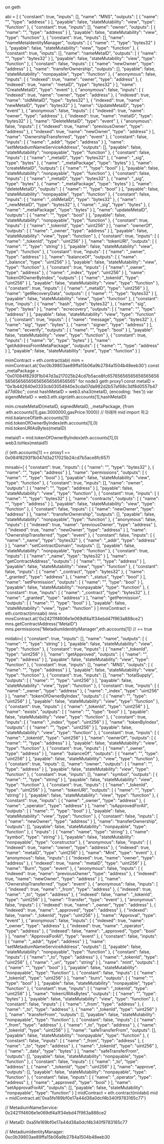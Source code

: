 
on geth

abi = [ { "constant": true, "inputs": [], "name": "MNS", "outputs": [ { "name": "", "type": "address" } ], "payable": false, "stateMutability": "view", "type": "function" }, { "constant": true, "inputs": [], "name": "owner", "outputs": [ { "name": "", "type": "address" } ], "payable": false, "stateMutability": "view", "type": "function" }, { "constant": true, "inputs": [], "name": "nameMetaIdentityManager", "outputs": [ { "name": "", "type": "bytes32" } ], "payable": false, "stateMutability": "view", "type": "function" }, { "constant": true, "inputs": [], "name": "nameMetaID", "outputs": [ { "name": "", "type": "bytes32" } ], "payable": false, "stateMutability": "view", "type": "function" }, { "constant": false, "inputs": [ { "name": "newOwner", "type": "address" } ], "name": "transferOwnership", "outputs": [], "payable": false, "stateMutability": "nonpayable", "type": "function" }, { "anonymous": false, "inputs": [ { "indexed": true, "name": "owner", "type": "address" }, { "indexed": true, "name": "metaID", "type": "bytes32" } ], "name": "CreateMetaID", "type": "event" }, { "anonymous": false, "inputs": [ { "indexed": true, "name": "owner", "type": "address" }, { "indexed": true, "name": "oldMetaID", "type": "bytes32" }, { "indexed": true, "name": "newMetaID", "type": "bytes32" } ], "name": "UpdateMetaID", "type": "event" }, { "anonymous": false, "inputs": [ { "indexed": true, "name": "owner", "type": "address" }, { "indexed": true, "name": "metaID", "type": "bytes32" } ], "name": "DeleteMetaID", "type": "event" }, { "anonymous": false, "inputs": [ { "indexed": true, "name": "previousOwner", "type": "address" }, { "indexed": true, "name": "newOwner", "type": "address" } ], "name": "OwnershipTransferred", "type": "event" }, { "constant": false, "inputs": [ { "name": "_addr", "type": "address" } ], "name": "setMetadiumNameServiceAddress", "outputs": [], "payable": false, "stateMutability": "nonpayable", "type": "function" }, { "constant": false, "inputs": [ { "name": "_metaID", "type": "bytes32" }, { "name": "_sig", "type": "bytes" }, { "name": "_metaPackage", "type": "bytes" } ], "name": "createMetaID", "outputs": [ { "name": "", "type": "bool" } ], "payable": false, "stateMutability": "nonpayable", "type": "function" }, { "constant": false, "inputs": [ { "name": "_metaID", "type": "bytes32" }, { "name": "_sig", "type": "bytes" }, { "name": "_metaPackage", "type": "bytes" } ], "name": "deleteMetaID", "outputs": [ { "name": "", "type": "bool" } ], "payable": false, "stateMutability": "nonpayable", "type": "function" }, { "constant": false, "inputs": [ { "name": "_oldMetaID", "type": "bytes32" }, { "name": "_newMetaID", "type": "bytes32" }, { "name": "_sig", "type": "bytes" }, { "name": "_metaPackage", "type": "bytes" } ], "name": "updateMetaID", "outputs": [ { "name": "", "type": "bool" } ], "payable": false, "stateMutability": "nonpayable", "type": "function" }, { "constant": true, "inputs": [ { "name": "_tokenId", "type": "uint256" } ], "name": "ownerOf", "outputs": [ { "name": "_owner", "type": "address" } ], "payable": false, "stateMutability": "view", "type": "function" }, { "constant": true, "inputs": [ { "name": "_tokenId", "type": "uint256" } ], "name": "tokenURI", "outputs": [ { "name": "", "type": "string" } ], "payable": false, "stateMutability": "view", "type": "function" }, { "constant": true, "inputs": [ { "name": "_owner", "type": "address" } ], "name": "balanceOf", "outputs": [ { "name": "_balance", "type": "uint256" } ], "payable": false, "stateMutability": "view", "type": "function" }, { "constant": true, "inputs": [ { "name": "_owner", "type": "address" }, { "name": "_index", "type": "uint256" } ], "name": "tokenOfOwnerByIndex", "outputs": [ { "name": "_tokenId", "type": "uint256" } ], "payable": false, "stateMutability": "view", "type": "function" }, { "constant": true, "inputs": [ { "name": "_metaID", "type": "uint256" } ], "name": "getRecoveryData", "outputs": [ { "name": "", "type": "bytes32" } ], "payable": false, "stateMutability": "view", "type": "function" }, { "constant": true, "inputs": [ { "name": "hash", "type": "bytes32" }, { "name": "sig", "type": "bytes" } ], "name": "ecrecovery", "outputs": [ { "name": "", "type": "address" } ], "payable": false, "stateMutability": "view", "type": "function" }, { "constant": true, "inputs": [ { "name": "message", "type": "bytes32" }, { "name": "sig", "type": "bytes" }, { "name": "signer", "type": "address" } ], "name": "ecverify", "outputs": [ { "name": "", "type": "bool" } ], "payable": false, "stateMutability": "view", "type": "function" }, { "constant": true, "inputs": [ { "name": "b", "type": "bytes" } ], "name": "getAddressFromMetaPackage", "outputs": [ { "name": "", "type": "address" } ], "payable": false, "stateMutability": "pure", "type": "function" } ]

mimContract = eth.contract(abi)
mim = mimContract.at('0xc0b39803ae89ffa15b06a9b2784a1504b48eeb30')
const _metaPackage = "0x01084f8293f1b047d3a217025b24cd7b5ace8fc65765656565656565656565656565656565656565656565" for node3 geth proxy1
const metaID = "0x1b442640e0333cb03054940e3cda07da982d2b57af68c3df8d0557b47a77d0bc";
const hashMetaID = web3.sha3(metaID, {encoding: 'hex'})
var sigendMetaID = web3.eth.sign(eth.accounts[1],hashMetaID)

mim.createMetaID(metaID, signedMetaID, _metaPackage, {from :eth.accounts[1],gas:3000000,gasPrice:1000})
// 아래꺼 mid import 하고
mid.balanceOf(eth.accounts[1])
mid.tokenOfOwnerByIndex(eth.accounts[1],0)
mid.tokenURIAsBytes(metaID)

metaid1 = mid.tokenOfOwnerByIndex(eth.accounts[1],0)
web3.toHex(metaid1)


// (eth.accounts[1] == proxy1 == 0x084f8293f1b047d3a217025b24cd7b5ace8fc657)

mnsabi=[ { "constant": true, "inputs": [ { "name": "", "type": "bytes32" }, { "name": "", "type": "address" } ], "name": "permissions", "outputs": [ { "name": "", "type": "bool" } ], "payable": false, "stateMutability": "view", "type": "function" }, { "constant": true, "inputs": [], "name": "owner", "outputs": [ { "name": "", "type": "address" } ], "payable": false, "stateMutability": "view", "type": "function" }, { "constant": true, "inputs": [ { "name": "", "type": "bytes32" } ], "name": "contracts", "outputs": [ { "name": "", "type": "address" } ], "payable": false, "stateMutability": "view", "type": "function" }, { "constant": false, "inputs": [ { "name": "newOwner", "type": "address" } ], "name": "transferOwnership", "outputs": [], "payable": false, "stateMutability": "nonpayable", "type": "function" }, { "anonymous": false, "inputs": [ { "indexed": true, "name": "previousOwner", "type": "address" }, { "indexed": true, "name": "newOwner", "type": "address" } ], "name": "OwnershipTransferred", "type": "event" }, { "constant": false, "inputs": [ { "name": "_name", "type": "bytes32" }, { "name": "_addr", "type": "address" } ], "name": "setContractDomain", "outputs": [], "payable": false, "stateMutability": "nonpayable", "type": "function" }, { "constant": true, "inputs": [ { "name": "_name", "type": "bytes32" } ], "name": "getContractAddress", "outputs": [ { "name": "", "type": "address" } ], "payable": false, "stateMutability": "view", "type": "function" }, { "constant": false, "inputs": [ { "name": "_contract", "type": "bytes32" }, { "name": "_granted", "type": "address" }, { "name": "_status", "type": "bool" } ], "name": "setPermission", "outputs": [ { "name": "", "type": "bool" } ], "payable": false, "stateMutability": "nonpayable", "type": "function" }, { "constant": true, "inputs": [ { "name": "_contract", "type": "bytes32" }, { "name": "_granted", "type": "address" } ], "name": "getPermission", "outputs": [ { "name": "", "type": "bool" } ], "payable": false, "stateMutability": "view", "type": "function" } ]
mnsContract = eth.contract(mnsabi)
mns = mnsContract.at('0x24211f4606e1e069df4a1f34ebd47f963a888ce2')
mns.getContractAddress("MetaID")
mns.permissions("MetadiumIdentityManager",eth.accounts[1]) // == true


midabi=[ { "constant": true, "inputs": [], "name": "name", "outputs": [ { "name": "", "type": "string" } ], "payable": false, "stateMutability": "view", "type": "function" }, { "constant": true, "inputs": [ { "name": "_tokenId", "type": "uint256" } ], "name": "getApproved", "outputs": [ { "name": "", "type": "address" } ], "payable": false, "stateMutability": "view", "type": "function" }, { "constant": true, "inputs": [], "name": "MNS", "outputs": [ { "name": "", "type": "address" } ], "payable": false, "stateMutability": "view", "type": "function" }, { "constant": true, "inputs": [], "name": "totalSupply", "outputs": [ { "name": "", "type": "uint256" } ], "payable": false, "stateMutability": "view", "type": "function" }, { "constant": true, "inputs": [ { "name": "_owner", "type": "address" }, { "name": "_index", "type": "uint256" } ], "name": "tokenOfOwnerByIndex", "outputs": [ { "name": "", "type": "uint256" } ], "payable": false, "stateMutability": "view", "type": "function" }, { "constant": true, "inputs": [ { "name": "_tokenId", "type": "uint256" } ], "name": "exists", "outputs": [ { "name": "", "type": "bool" } ], "payable": false, "stateMutability": "view", "type": "function" }, { "constant": true, "inputs": [ { "name": "_index", "type": "uint256" } ], "name": "tokenByIndex", "outputs": [ { "name": "", "type": "uint256" } ], "payable": false, "stateMutability": "view", "type": "function" }, { "constant": true, "inputs": [ { "name": "_tokenId", "type": "uint256" } ], "name": "ownerOf", "outputs": [ { "name": "", "type": "address" } ], "payable": false, "stateMutability": "view", "type": "function" }, { "constant": true, "inputs": [ { "name": "_owner", "type": "address" } ], "name": "balanceOf", "outputs": [ { "name": "", "type": "uint256" } ], "payable": false, "stateMutability": "view", "type": "function" }, { "constant": true, "inputs": [], "name": "owner", "outputs": [ { "name": "", "type": "address" } ], "payable": false, "stateMutability": "view", "type": "function" }, { "constant": true, "inputs": [], "name": "symbol", "outputs": [ { "name": "", "type": "string" } ], "payable": false, "stateMutability": "view", "type": "function" }, { "constant": true, "inputs": [ { "name": "_tokenId", "type": "uint256" } ], "name": "tokenURI", "outputs": [ { "name": "", "type": "string" } ], "payable": false, "stateMutability": "view", "type": "function" }, { "constant": true, "inputs": [ { "name": "_owner", "type": "address" }, { "name": "_operator", "type": "address" } ], "name": "isApprovedForAll", "outputs": [ { "name": "", "type": "bool" } ], "payable": false, "stateMutability": "view", "type": "function" }, { "constant": false, "inputs": [ { "name": "newOwner", "type": "address" } ], "name": "transferOwnership", "outputs": [], "payable": false, "stateMutability": "nonpayable", "type": "function" }, { "inputs": [ { "name": "name", "type": "string" }, { "name": "symbol", "type": "string" } ], "payable": false, "stateMutability": "nonpayable", "type": "constructor" }, { "anonymous": false, "inputs": [ { "indexed": true, "name": "owner", "type": "address" }, { "indexed": true, "name": "metaID", "type": "uint256" } ], "name": "Mint", "type": "event" }, { "anonymous": false, "inputs": [ { "indexed": true, "name": "owner", "type": "address" }, { "indexed": true, "name": "metaID", "type": "uint256" } ], "name": "Burn", "type": "event" }, { "anonymous": false, "inputs": [ { "indexed": true, "name": "previousOwner", "type": "address" }, { "indexed": true, "name": "newOwner", "type": "address" } ], "name": "OwnershipTransferred", "type": "event" }, { "anonymous": false, "inputs": [ { "indexed": true, "name": "_from", "type": "address" }, { "indexed": true, "name": "_to", "type": "address" }, { "indexed": false, "name": "_tokenId", "type": "uint256" } ], "name": "Transfer", "type": "event" }, { "anonymous": false, "inputs": [ { "indexed": true, "name": "_owner", "type": "address" }, { "indexed": true, "name": "_approved", "type": "address" }, { "indexed": false, "name": "_tokenId", "type": "uint256" } ], "name": "Approval", "type": "event" }, { "anonymous": false, "inputs": [ { "indexed": true, "name": "_owner", "type": "address" }, { "indexed": true, "name": "_operator", "type": "address" }, { "indexed": false, "name": "_approved", "type": "bool" } ], "name": "ApprovalForAll", "type": "event" }, { "constant": false, "inputs": [ { "name": "_addr", "type": "address" } ], "name": "setMetadiumNameServiceAddress", "outputs": [], "payable": false, "stateMutability": "nonpayable", "type": "function" }, { "constant": false, "inputs": [ { "name": "_to", "type": "address" }, { "name": "_tokenId", "type": "uint256" }, { "name": "_uri", "type": "string" } ], "name": "mint", "outputs": [ { "name": "", "type": "bool" } ], "payable": false, "stateMutability": "nonpayable", "type": "function" }, { "constant": false, "inputs": [ { "name": "_tokenId", "type": "uint256" } ], "name": "burn", "outputs": [ { "name": "", "type": "bool" } ], "payable": false, "stateMutability": "nonpayable", "type": "function" }, { "constant": true, "inputs": [ { "name": "_tokenId", "type": "uint256" } ], "name": "tokenURIAsBytes", "outputs": [ { "name": "", "type": "bytes" } ], "payable": false, "stateMutability": "view", "type": "function" }, { "constant": false, "inputs": [ { "name": "_from", "type": "address" }, { "name": "_to", "type": "address" }, { "name": "_tokenId", "type": "uint256" } ], "name": "transferFrom", "outputs": [], "payable": false, "stateMutability": "nonpayable", "type": "function" }, { "constant": false, "inputs": [ { "name": "_from", "type": "address" }, { "name": "_to", "type": "address" }, { "name": "_tokenId", "type": "uint256" } ], "name": "safeTransferFrom", "outputs": [], "payable": false, "stateMutability": "nonpayable", "type": "function" }, { "constant": false, "inputs": [ { "name": "_from", "type": "address" }, { "name": "_to", "type": "address" }, { "name": "_tokenId", "type": "uint256" }, { "name": "_data", "type": "bytes" } ], "name": "safeTransferFrom", "outputs": [], "payable": false, "stateMutability": "nonpayable", "type": "function" }, { "constant": false, "inputs": [ { "name": "_to", "type": "address" }, { "name": "_tokenId", "type": "uint256" } ], "name": "approve", "outputs": [], "payable": false, "stateMutability": "nonpayable", "type": "function" }, { "constant": false, "inputs": [ { "name": "_operator", "type": "address" }, { "name": "_approved", "type": "bool" } ], "name": "setApprovalForAll", "outputs": [], "payable": false, "stateMutability": "nonpayable", "type": "function" } ]
midContract = eth.contract(midabi)
mid = midContract.at('0xa5fe169bf0e17a44d38a0dcf4b340f9783165c77')

//   MetadiumNameService: 0x24211f4606e1e069df4a1f34ebd47f963a888ce2

//   MetaID: 0xa5fe169bf0e17a44d38a0dcf4b340f9783165c77

//   MetadiumIdentityManager: 0xc0b39803ae89ffa15b06a9b2784a1504b48eeb30
